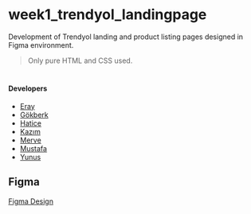 # week1_trendyol_landingpage

Development of Trendyol landing and product listing pages designed in Figma environment.

> Only pure HTML and CSS used.
#

#### Developers
- [Eray](https://github.com/eray-onur)
- [Gökberk](https://github.com/gokberkotlu)
- [Hatice](https://github.com/haticecs)
- [Kazım](https://github.com/kzmozkabadayi)
- [Merve](https://github.com/merveyapnaz)
- [Mustafa](https://github.com/mustafafrw)
- [Yunus](https://github.com/Ynsinan)


## Figma
[Figma Design](https://www.figma.com/file/IwnhPC5WBglAFGc0MJ6wXj/Trendyol-Front-End-Bootcamp?node-id=0%3A1)
